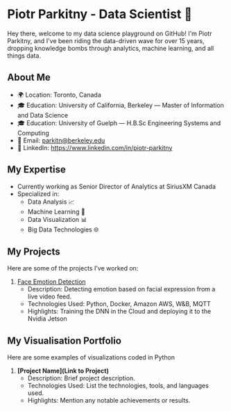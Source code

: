 # Piotr Parkitny - Data Scientist 🚀

Hey there, welcome to my data science playground on GitHub! I'm Piotr Parkitny, and I've been riding the data-driven wave for over 15 years, dropping knowledge bombs through analytics, machine learning, and all things data. 

## About Me

- 🌍 Location: Toronto, Canada
- 🎓 Education: University of California, Berkeley — Master of Information and Data Science
- 🎓 Education: University of Guelph — H.B.Sc Engineering Systems and Computing
- 📧 Email: parkitn@berkeley.edu
- 📆 LinkedIn: https://www.linkedin.com/in/piotr-parkitny

## My Expertise
- Currently working as Senior Director of Analytics at SiriusXM Canada
- Specialized in:
  - Data Analysis 📈
  - Machine Learning 🤖
  - Data Visualization 📊
  - Big Data Technologies 🌐

## My Projects

Here are some of the projects I've worked on:

1. [Face Emotion Detection](proj1/README.md)
   - Description: Detecting emotion based on facial expression from a live video feed.
   - Technologies Used: Python, Docker, Amazon AWS, W&B, MQTT
   - Highlights: Training the DNN in the Cloud and deploying it to the Nvidia Jetson

## My Visualisation Portfolio

Here are some examples of visualizations coded in Python

1. **[Project Name](Link to Project)**
   - Description: Brief project description.
   - Technologies Used: List the technologies, tools, and languages used.
   - Highlights: Mention any notable achievements or results.
